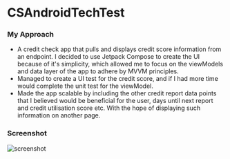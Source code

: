 # CSAndroidTechTest

### My Approach
- A credit check app that pulls and displays credit score information from an endpoint. I decided to use Jetpack Compose to create the UI because of it's simplicity, which allowed me to focus on the viewModels and data layer of the app to adhere by MVVM principles.
- Managed to create a UI test for the credit score, and if I had more time would complete the unit test for the viewModel.
- Made the app scalable by including the other credit report data points that I believed would be beneficial for the user, days until next report and credit utilisation score etc. With the hope of displaying such information on another page.

### Screenshot
![screenshot](https://imgur.com/a/3Hbrd7o)
